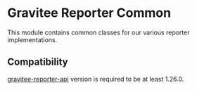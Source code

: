 # Gravitee Reporter Common

This module contains common classes for our various reporter implementations.

## Compatibility

[gravitee-reporter-api]("https://github.com/gravitee-io/gravitee-reporter-api") version is required to be at least 1.26.0.
